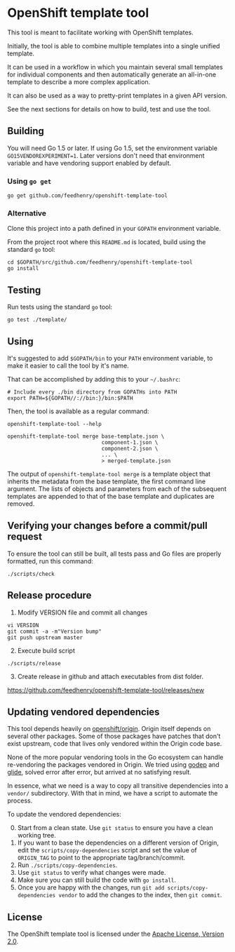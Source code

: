 # OpenShift template tool

This tool is meant to facilitate working with OpenShift templates.

Initially, the tool is able to combine multiple templates into a single unified
template.

It can be used in a workflow in which you maintain several small templates for
individual components and then automatically generate an all-in-one template to
describe a more complex application.

It can also be used as a way to pretty-print templates in a given API version.

See the next sections for details on how to build, test and use the tool.

## Building

You will need Go 1.5 or later. If using Go 1.5, set the environment variable
`GO15VENDOREXPERIMENT=1`. Later versions don't need that environment variable
and have vendoring support enabled by default.

### Using `go get`

```
go get github.com/feedhenry/openshift-template-tool
```

### Alternative

Clone this project into a path defined in your `GOPATH` environment variable.

From the project root where this `README.md` is located, build using the
standard `go` tool:

```
cd $GOPATH/src/github.com/feedhenry/openshift-template-tool
go install
```

## Testing

Run tests using the standard `go` tool:

```
go test ./template/
```

## Using

It's suggested to add `$GOPATH/bin` to your `PATH` environment variable, to make
it easier to call the tool by it's name.

That can be accomplished by adding this to your `~/.bashrc`:

```
# Include every ./bin directory from GOPATHs into PATH
export PATH=${GOPATH//://bin:}/bin:$PATH
```

Then, the tool is available as a regular command:

```
openshift-template-tool --help

openshift-template-tool merge base-template.json \
                              component-1.json \
                              component-2.json \
                              ... \
                              > merged-template.json
```

The output of `openshift-template-tool merge` is a template object that inherits
the metadata from the base template, the first command line argument. The lists
of objects and parameters from each of the subsequent templates are appended to
that of the base template and duplicates are removed.

## Verifying your changes before a commit/pull request

To ensure the tool can still be built, all tests pass and Go files are properly
formatted, run this command:

```
./scripts/check
```

## Release procedure

1) Modify VERSION file and commit all changes

```
vi VERSION
git commit -a -m"Version bump"
git push upstream master
```

2) Execute build script

`./scripts/release`

3) Create release in github and attach executables from dist folder.

https://github.com/feedhenry/openshift-template-tool/releases/new

## Updating vendored dependencies

This tool depends heavily on
[openshift/origin](https://github.com/openshift/origin). Origin itself depends
on several other packages. Some of those packages have patches that don't exist
upstream, code that lives only vendored within the Origin code base.

None of the more popular vendoring tools in the Go ecosystem can handle
re-vendoring the packages vendored in Origin. We tried using
[godep](https://github.com/tools/godep) and
[glide](https://github.com/Masterminds/glide), solved error after error, but
arrived at no satisfying result.

In essence, what we need is a way to copy all transitive dependencies into a
`vendor/` subdirectory. With that in mind, we have a script to automate the
process.

To update the vendored dependencies:

0. Start from a clean state. Use `git status` to ensure you have a clean
   working tree.
1. If you want to base the dependencies on a different version of Origin, edit
   the `scripts/copy-dependencies` script and set the value of `ORIGIN_TAG` to
   point to the appropriate tag/branch/commit.
2. Run `./scripts/copy-dependencies`.
3. Use `git status` to verify what changes were made.
4. Make sure you can still build the code with `go install`.
5. Once you are happy with the changes, run `git add scripts/copy-dependencies
   vendor` to add the changes to the index, then `git commit`.

## License

The OpenShift template tool is licensed under the [Apache License, Version 2.0](http://www.apache.org/licenses/).
